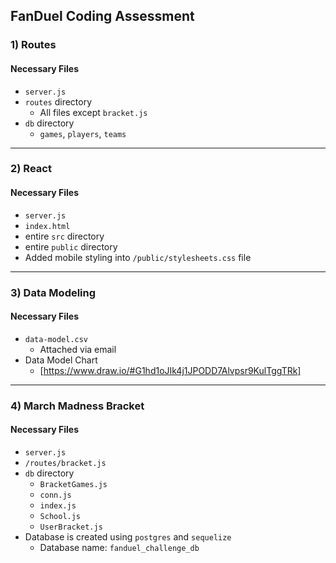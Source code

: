 ## FanDuel Coding Assessment

### 1) Routes
#### Necessary Files
* `server.js`
* `routes` directory
  * All files except `bracket.js`
* `db` directory
  * `games`, `players`, `teams`
---
### 2) React
#### Necessary Files
* `server.js`
* `index.html`
* entire `src` directory
* entire `public` directory
* Added mobile styling into `/public/stylesheets.css` file
---
### 3) Data Modeling
#### Necessary Files
* `data-model.csv`
  * Attached via email
* Data Model Chart
  * [https://www.draw.io/#G1hd1oJIk4j1JPODD7Alvpsr9KulTggTRk]
---
### 4) March Madness Bracket
#### Necessary Files
* `server.js`
* `/routes/bracket.js`
* `db` directory
  * `BracketGames.js`
  * `conn.js`
  * `index.js`
  * `School.js`
  * `UserBracket.js`
* Database is created using `postgres` and `sequelize`
  * Database name: `fanduel_challenge_db`
